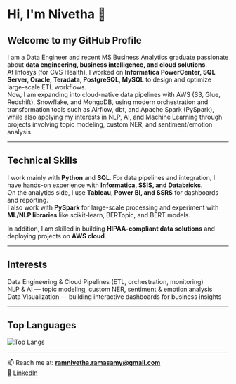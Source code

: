 # Hi, I'm Nivetha 👋  

## Welcome to my GitHub Profile  

I am a Data Engineer and recent MS Business Analytics graduate passionate about **data engineering, business intelligence, and cloud solutions**.  
At Infosys (for CVS Health), I worked on **Informatica PowerCenter, SQL Server, Oracle, Teradata, PostgreSQL, MySQL** to design and optimize large-scale ETL workflows.  
Now, I am expanding into cloud-native data pipelines with AWS (S3, Glue, Redshift), Snowflake, and MongoDB, using modern orchestration and transformation tools such as Airflow, dbt, and Apache Spark (PySpark), while also applying my interests in NLP, AI, and Machine Learning through projects involving topic modeling, custom NER, and sentiment/emotion analysis.  

---

## Technical Skills  

I work mainly with **Python** and **SQL**. For data pipelines and integration, I have hands-on experience with **Informatica, SSIS, and Databricks**.  
On the analytics side, I use **Tableau, Power BI, and SSRS** for dashboards and reporting.  
I also work with **PySpark** for large-scale processing and experiment with **ML/NLP libraries** like scikit-learn, BERTopic, and BERT models.  

In addition, I am skilled in building **HIPAA-compliant data solutions** and deploying projects on **AWS cloud**.  

---

## Interests  

Data Engineering & Cloud Pipelines (ETL, orchestration, monitoring)  
NLP & AI — topic modeling, custom NER, sentiment & emotion analysis  
Data Visualization — building interactive dashboards for business insights  

---

## Top Languages  

![Top Langs](https://github-readme-stats.vercel.app/api/top-langs/?username=Nivethagow&layout=compact&theme=dark)  

---

📫 Reach me at: **ramnivetha.ramasamy@gmail.com**  
🔗 [LinkedIn](https://www.linkedin.com/in/ramnivethar/)  

<!--
**Nivethagow/Nivethagow** is a ✨ _special_ ✨ repository because its `README.md` (this file) appears on your GitHub profile.

Here are some ideas to get you started:

- 🔭 I’m currently working on ...
- 🌱 I’m currently learning ...
- 👯 I’m looking to collaborate on ...
- 🤔 I’m looking for help with ...
- 💬 Ask me about ...
- 📫 How to reach me: ...
- 😄 Pronouns: ...
- ⚡ Fun fact: ...
-->
